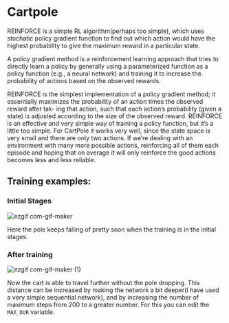 # Cartpole

REINFORCE is a simple RL algorithm(perhaps too simple), which uses stochatic policy gradient function to find out which action would have the highest probability to give the maximum reward in a particular state. 

A policy gradient method is a reinforcement learning approach that tries to directly learn a policy by generally using a parameterized function as a policy function
(e.g., a neural network) and training it to increase the probability of actions based on the observed rewards.

REINFORCE is the simplest implementation of a policy gradient method; it essentially maximizes the probability of an action times the observed reward after tak-
ing that action, such that each action’s probability (given a state) is adjusted according to the size of the observed reward. REINFORCE is an effective and very simple way of training a policy function, but it’s a little too simple. For CartPole it works very well, since the state space is very small and there are only two actions. If we’re dealing with an environment with many more possible actions, reinforcing all of them each episode and hoping that on average it will only reinforce the good actions becomes less and less reliable.

## Training examples: 

### Initial Stages 

![ezgif com-gif-maker](https://user-images.githubusercontent.com/41234408/111776519-20d3d880-88d8-11eb-9b24-28ea86c63edf.gif)

Here the pole keeps falling of pretty soon when the training is in the initial stages. 

### After training

![ezgif com-gif-maker (1)](https://user-images.githubusercontent.com/41234408/111776810-790ada80-88d8-11eb-9e05-2c781d87077a.gif)

Now the cart is able to travel further without the pole dropping. This distance can be increased by making the network a bit deeper(I have used a very simple sequential network), and by increasing the number of maximum steps from 200 to a greater number. For this you can edit the `MAX_DUR` variable. 
